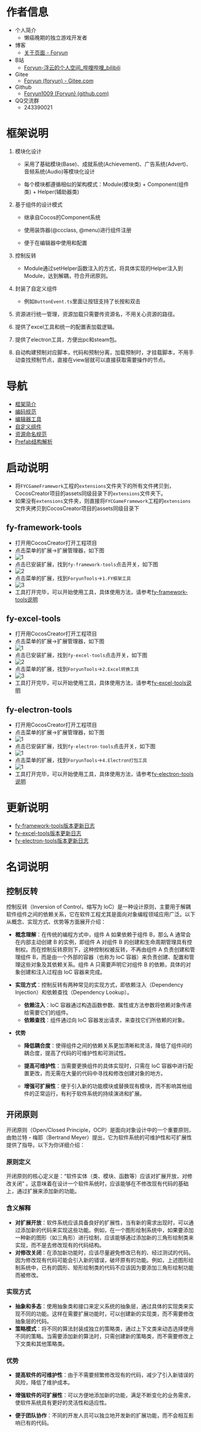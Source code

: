 # 作者信息

- 个人简介
  - 懒癌晚期的独立游戏开发者
- 博客
  - [关于页面 - Foryun](https://www.foryun.com.cn/s/about)
- B站
  - [Foryun-浮云的个人空间_哔哩哔哩_bilibili](https://space.bilibili.com/2920221)
- Gitee
  - [Foryun (foryun) - Gitee.com](https://gitee.com/foryun)
- Github
  - [Foryun1009 (Foryun) (github.com)](https://github.com/Foryun1009)
- QQ交流群
  - 243390021

# 框架说明

1. 模块化设计

   - 采用了基础模块(Base)、成就系统(Achievement)、广告系统(Advert)、音频系统(Audio)等模块化设计

   - 每个模块都遵循相似的架构模式：Module(模块类) + Component(组件类) + Helper(辅助器类)
2. 基于组件的设计模式

   - 继承自Cocos的Component系统

   - 使用装饰器(@ccclass, @menu)进行组件注册

   - 便于在编辑器中使用和配置
3. 控制反转
   - Module通过setHelper函数注入的方式，将具体实现的Helper注入到Module，达到解耦，符合开闭原则。
4. 封装了自定义组件
   - 例如`ButtonEvent.ts`里面让按钮支持了长按和双击
5. 资源进行统一管理，资源加载只需要传资源名，不用关心资源的路径。
6. 提供了excel工具和统一的配置表加载逻辑。
7. 提供了electron工具，方便出pc和steam包。
8. 自动构建预制对应脚本，代码和预制分离，加载预制时，才挂载脚本，不用手动查找预制节点，直接在view层就可以直接获取需要操作的节点。

# 导航

- [框架简介](./extensions/框架简介.md)
- [编码规范](./extensions/编码规范.md)
- [编辑器工具](./extensions/编辑器工具.md)
- [自定义组件](./extensions/自定义组件.md)
- [资源命名规范](./extensions/资源命名规范.md)
- [Prefab结构解析](./extensions/Prefab结构解析.md)

# 启动说明

- 将`FYCGameFramework`工程的`extensions`文件夹下的所有文件拷贝到，CocosCreator项目的assets同级目录下的`extensions`文件夹下。
- 如果没有`extensions`文件夹，则直接将`FYCGameFramework`工程的`extensions`文件夹拷贝到CocosCreator项目的assets同级目录下

## fy-framework-tools

- 打开用CocosCreator打开工程项目
- 点击菜单的扩展->扩展管理器，如下图
- ![1](./extensions/fy-framework-tools/pic/fy-framework-tools_1.png)
- 点击已安装扩展，找到`fy-framework-tools`点击开关，如下图
- ![2](./extensions/fy-framework-tools/pic/fy-framework-tools_2.png)
- 点击菜单的扩展，找到`ForyunTools`->`1.FY框架工具`
- ![3](./extensions/fy-framework-tools/pic/fy-framework-tools_3.png)
- 工具打开完毕，可以开始使用工具，具体使用方法，请参考[fy-framework-tools说明](./extensions/fy-framework-tools/README.md)

## fy-excel-tools

- 打开用CocosCreator打开工程项目
- 点击菜单的扩展->扩展管理器，如下图
- ![1](./extensions/fy-excel-tools/pic/fy-excel-tools_1.png)
- 点击已安装扩展，找到`fy-excel-tools`点击开关，如下图
- ![2](./extensions/fy-excel-tools/pic/fy-excel-tools_2.png)
- 点击菜单的扩展，找到`ForyunTools`->`2.Excel转换工具`
- ![3](./extensions/fy-excel-tools/pic/fy-excel-tools_3.png)
- 工具打开完毕，可以开始使用工具，具体使用方法，请参考[fy-excel-tools说明](./extensions/fy-excel-tools/README.md)

## fy-electron-tools

- 打开用CocosCreator打开工程项目
- 点击菜单的扩展->扩展管理器，如下图
- ![1](./extensions/fy-electron-tools/pic/fy-electron-tools_1.png)
- 点击已安装扩展，找到`fy-electron-tools`点击开关，如下图
- ![1](./extensions/fy-electron-tools/pic/fy-electron-tools_2.png)
- 点击菜单的扩展，找到`ForyunTools`->`4.Electron打包工具`
- ![1](./extensions/fy-electron-tools/pic/fy-electron-tools_3.png)
- 工具打开完毕，可以开始使用工具，具体使用方法，请参考[fy-electron-tools说明](./extensions/fy-electron-tools/README.md)

# 更新说明

- [fy-framework-tools版本更新日志](./extensions/fy-framework-tools/版本更新日志.md)
- [fy-excel-tools版本更新日志](./extensions/fy-excel-tools/版本更新日志.md)
- [fy-electron-tools版本更新日志](./extensions/fy-electron-tools/版本更新日志.md)

# 名词说明

## 控制反转

控制反转（Inversion of Control，缩写为 IoC）是一种设计原则，主要用于解耦软件组件之间的依赖关系，它在软件工程尤其是面向对象编程领域应用广泛。以下从概念、实现方式、优势等方面展开介绍：

- **概念理解**：在传统的编程方式中，组件 A 如果依赖于组件 B，那么 A 通常会在内部主动创建 B 的实例，即组件 A 对组件 B 的创建和生命周期管理具有控制权。而在控制反转原则下，这种控制权被反转，不再由组件 A 负责创建和管理组件 B，而是由一个外部的容器（也称为 IoC 容器）来负责创建、配置和管理这些对象及其依赖关系。组件 A 只需要声明它对组件 B 的依赖，具体的对象创建和注入过程由 IoC 容器来完成。

- **实现方式**：控制反转有两种常见的实现方式，即依赖注入（Dependency Injection）和依赖查找（Dependency Lookup）。

  - **依赖注入**：IoC 容器通过构造函数参数、属性或方法参数将依赖对象传递给需要它们的组件。
  - **依赖查找**：组件通过向 IoC 容器发出请求，来查找它们所依赖的对象。

- **优势**

  - **降低耦合度**：使得组件之间的依赖关系更加清晰和灵活，降低了组件间的耦合度，提高了代码的可维护性和可测试性。
  - **提高可维护性**：当需要更换组件的具体实现时，只需在 IoC 容器中进行配置更改，而无需在大量的代码中寻找和修改创建对象的地方。

  - **增强可扩展性**：便于引入新的功能模块或替换现有模块，而不影响其他组件的正常运行，有利于软件系统的持续演进和扩展。

## 开闭原则

开闭原则（Open/Closed Principle，OCP）是面向对象设计中的一个重要原则，由勃兰特・梅耶（Bertrand Meyer）提出，它为软件系统的可维护性和可扩展性提供了指导。以下为你详细介绍：

### 原则定义

开闭原则的核心定义是：“软件实体（类、模块、函数等）应该对扩展开放，对修改关闭” 。这意味着在设计一个软件系统时，应该能够在不修改现有代码的基础上，通过扩展来添加新的功能。

### 含义解释

- **对扩展开放**：软件系统应该具备良好的扩展性，当有新的需求出现时，可以通过添加新的代码来实现这些功能。例如，在一个图形绘制系统中，如果要添加一种新的图形（如三角形）进行绘制，应该能够通过添加新的三角形绘制类来实现，而不是去修改现有的代码结构。
- **对修改关闭**：在添加新功能时，应该尽量避免修改已有的、经过测试的代码。因为修改现有代码可能会引入新的错误，破坏原有的功能。例如，上述图形绘制系统中，已有的圆形、矩形绘制类的代码不应该因为要添加三角形绘制功能而被修改。

### 实现方式

- **抽象和多态**：使用抽象类和接口来定义系统的抽象层，通过具体的实现类来实现不同的功能。这样在需要扩展功能时，可以创建新的实现类，而不需要修改抽象层的代码。
- **策略模式**：将不同的算法封装成独立的策略类，通过上下文类来动态选择使用不同的策略。当需要添加新的算法时，只需创建新的策略类，而不需要修改上下文类和其他策略类。

### 优势

- **提高软件的可维护性**：由于不需要频繁修改现有的代码，减少了引入新错误的风险，降低了维护成本。

- **增强软件的可扩展性**：可以方便地添加新的功能，满足不断变化的业务需求，使软件系统具有更好的灵活性和适应性。

- **便于团队协作**：不同的开发人员可以独立地开发新的扩展功能，而不会相互影响已有的代码。

